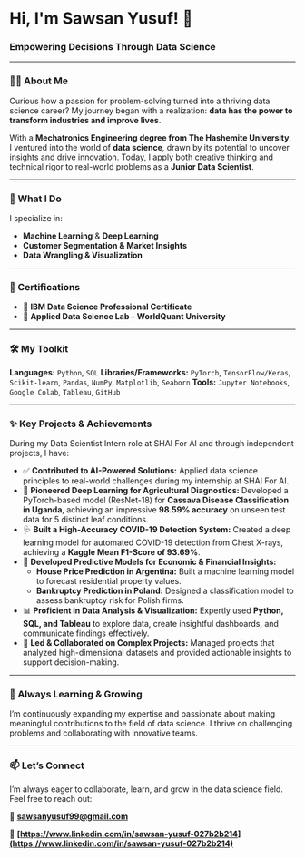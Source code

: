 # Hi, I'm Sawsan Yusuf! 👋

### Empowering Decisions Through Data Science

---

### 👩‍💻 About Me

Curious how a passion for problem-solving turned into a thriving data science career?
My journey began with a realization: **data has the power to transform industries and improve lives**.

With a **Mechatronics Engineering degree from The Hashemite University**, I ventured into the world of **data science**, drawn by its potential to uncover insights and drive innovation. Today, I apply both creative thinking and technical rigor to real-world problems as a **Junior Data Scientist**.

---

### 🚀 What I Do

I specialize in:

* **Machine Learning** & **Deep Learning**
* **Customer Segmentation & Market Insights**
* **Data Wrangling & Visualization**

---

### 🎯 Certifications

* 🏅 **IBM Data Science Professional Certificate**
* 🧠 **Applied Data Science Lab – WorldQuant University**

---

### 🛠️ My Toolkit

**Languages:** `Python`, `SQL`
**Libraries/Frameworks:** `PyTorch`, `TensorFlow/Keras`, `Scikit-learn`, `Pandas`, `NumPy`, `Matplotlib`, `Seaborn`
**Tools:** `Jupyter Notebooks`, `Google Colab`, `Tableau`, `GitHub`

---

### ✨ Key Projects & Achievements

During my Data Scientist Intern role at SHAI For AI and through independent projects, I have:

* ✅ **Contributed to AI-Powered Solutions:** Applied data science principles to real-world challenges during my internship at SHAI For AI.
* 🌿 **Pioneered Deep Learning for Agricultural Diagnostics:** Developed a PyTorch-based model (ResNet-18) for **Cassava Disease Classification in Uganda**, achieving an impressive **98.59% accuracy** on unseen test data for 5 distinct leaf conditions.
* 🩺 **Built a High-Accuracy COVID-19 Detection System:** Created a deep learning model for automated COVID-19 detection from Chest X-rays, achieving a **Kaggle Mean F1-Score of 93.69%**.
* 🏡 **Developed Predictive Models for Economic & Financial Insights:**
    * **House Price Prediction in Argentina:** Built a machine learning model to forecast residential property values.
    * **Bankruptcy Prediction in Poland:** Designed a classification model to assess bankruptcy risk for Polish firms.
* 📊 **Proficient in Data Analysis & Visualization:** Expertly used **Python, SQL, and Tableau** to explore data, create insightful dashboards, and communicate findings effectively.
* 🤝 **Led & Collaborated on Complex Projects:** Managed projects that analyzed high-dimensional datasets and provided actionable insights to support decision-making.

---

### 🌱 Always Learning & Growing

I’m continuously expanding my expertise and passionate about making meaningful contributions to the field of data science. I thrive on challenging problems and collaborating with innovative teams.

---

### 📫 Let’s Connect

I’m always eager to collaborate, learn, and grow in the data science field.
Feel free to reach out:

📧 **[sawsanyusuf99@gmail.com](mailto:sawsanyusuf99@gmail.com)**

🔗 **[https://www.linkedin.com/in/sawsan-yusuf-027b2b214](https://www.linkedin.com/in/sawsan-yusuf-027b2b214)**
